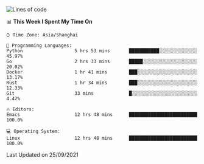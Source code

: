 <!--START_SECTION:waka-->
![Lines of code](https://img.shields.io/badge/From%20Hello%20World%20I%27ve%20Written-33828%20lines%20of%20code-blue)

📊 **This Week I Spent My Time On** 

```text
⌚︎ Time Zone: Asia/Shanghai

💬 Programming Languages: 
Python                   5 hrs 53 mins       ███████████░░░░░░░░░░░░░░   45.97% 
Go                       2 hrs 33 mins       █████░░░░░░░░░░░░░░░░░░░░   20.02% 
Docker                   1 hr 41 mins        ███░░░░░░░░░░░░░░░░░░░░░░   13.17% 
Rust                     1 hr 34 mins        ███░░░░░░░░░░░░░░░░░░░░░░   12.33% 
Git                      33 mins             █░░░░░░░░░░░░░░░░░░░░░░░░   4.42%

🔥 Editors: 
Emacs                    12 hrs 48 mins      █████████████████████████   100.0%

💻 Operating System: 
Linux                    12 hrs 48 mins      █████████████████████████   100.0%

```


 Last Updated on 25/09/2021
<!--END_SECTION:waka-->
